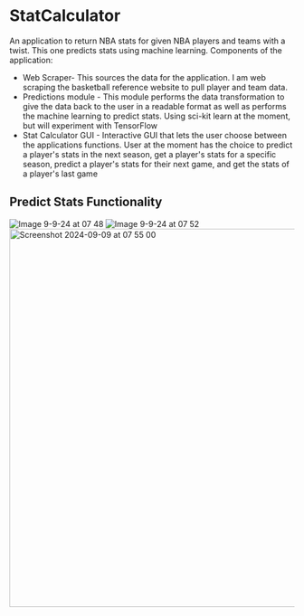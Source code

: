 # StatCalculator
An application to return NBA stats for given NBA players and teams with a twist. This one predicts stats using machine learning.
Components of the application:
- Web Scraper- This sources the data for the application. I am web scraping the basketball reference website to pull player and team data.
- Predictions module - This module performs the data transformation to give the data back to the user in a readable format as well as performs the machine learning to predict stats. Using sci-kit learn at the moment, but will experiment with TensorFlow
- Stat Calculator GUI - Interactive GUI that lets the user choose between the applications functions. User at the moment has the choice to predict a player's stats in the next season, get a player's stats for a specific season, predict a player's stats for their next game, and get the stats of a player's last game

## Predict Stats Functionality
![Image 9-9-24 at 07 48](https://github.com/user-attachments/assets/eddac7f0-15bf-4a83-a492-456ed7ba368f)
![Image 9-9-24 at 07 52](https://github.com/user-attachments/assets/bd38c3be-70c5-472e-9452-926bc90eff58)
<img width="669" alt="Screenshot 2024-09-09 at 07 55 00" src="https://github.com/user-attachments/assets/0b50a87e-60b1-4db3-b787-d214d053be37">


